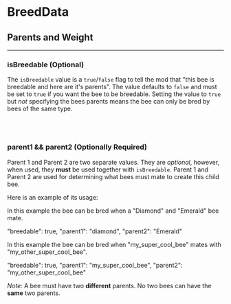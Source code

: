 # **BreedData**

## **Parents and Weight**
***

### **isBreedable** (Optional)

The `isBreedable` value is a `true`/`false` flag to tell the mod that "this bee is breedable and here are it's parents".
The value defaults to `false` and must be set to `true` if you want the bee to be breedable. Setting the value to `true` but *not* specifying the bees parents means the bee can only be bred by bees of the same type.

<br>
<br>

### **parent1 && parent2** (Optionally Required)

Parent 1 and Parent 2 are two separate values. They are  _optional_, however, when used, they  **must**  be used together with `isBreedable`. Parent 1 and Parent 2 are used for determining what bees must mate to create this child bee.

Here is an example of its usage:

In this example the bee can be bred when a "Diamond" and "Emerald" bee mate.  

"breedable": true,
"parent1": "diamond",
"parent2": "Emerald"

  

In this example the bee can be bred when "my_super_cool_bee" mates with "my_other_super_cool_bee".  

"breedable": true,
"parent1": "my_super_cool_bee",
"parent2": "my_other_super_cool_bee"

  

_Note:_  A bee must have two  **different**  parents. No two bees can have the  **same**  two parents.
<!--stackedit_data:
eyJoaXN0b3J5IjpbMTA3ODA1MDUyLC03NTM5MTczMDEsODEwMD
E3NzE5XX0=
-->
